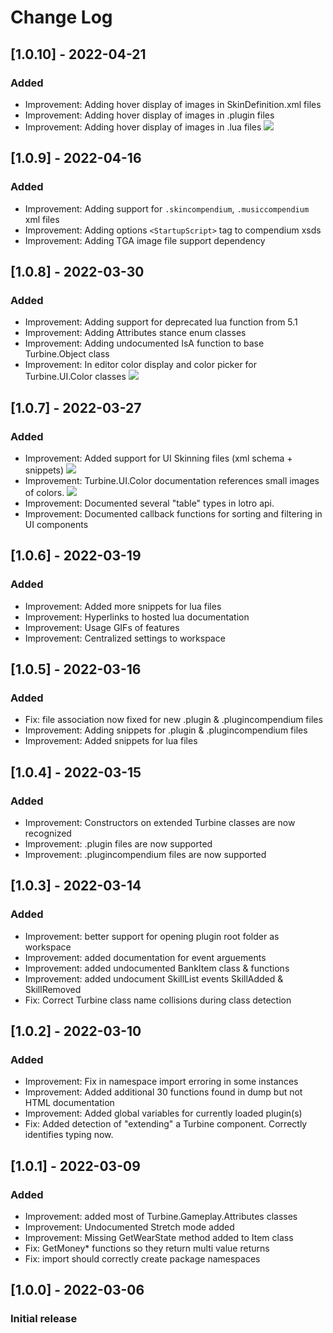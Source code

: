 # Change Log

## [1.0.10] - 2022-04-21
### Added
- Improvement: Adding hover display of images in SkinDefinition.xml files
- Improvement: Adding hover display of images in .plugin files
- Improvement: Adding hover display of images in .lua files
![](https://github.com/lunarwtr/vscode-lotro-api/raw/main/img/imageview.gif)

## [1.0.9] - 2022-04-16
### Added
- Improvement: Adding support for  `.skincompendium`, `.musiccompendium`  xml files 
- Improvement: Adding options `<StartupScript>` tag to compendium xsds
- Improvement: Adding TGA image file support dependency

## [1.0.8] - 2022-03-30
### Added
- Improvement: Adding support for deprecated lua function from 5.1
- Improvement: Adding Attributes stance enum classes
- Improvement: Adding undocumented IsA function to base Turbine.Object class
- Improvement: In editor color display and color picker for Turbine.UI.Color classes
    ![](https://github.com/lunarwtr/vscode-lotro-api/raw/main/img/color2.gif)

## [1.0.7] - 2022-03-27
### Added
- Improvement: Added support for UI Skinning files (xml schema + snippets)
    ![](https://github.com/lunarwtr/vscode-lotro-api/raw/main/img/skinning.gif)
- Improvement: Turbine.UI.Color documentation references small images of colors.
    ![](https://github.com/lunarwtr/vscode-lotro-api/raw/main/img/color.gif)
- Improvement: Documented several "table" types in lotro api.
- Improvement: Documented callback functions for sorting and filtering in UI components

## [1.0.6] - 2022-03-19
### Added
- Improvement: Added more snippets for lua files
- Improvement: Hyperlinks to hosted lua documentation
- Improvement: Usage GIFs of features
- Improvement: Centralized settings to workspace

## [1.0.5] - 2022-03-16
### Added
- Fix: file association now fixed for new .plugin & .plugincompendium files
- Improvement: Adding snippets for .plugin & .plugincompendium files
- Improvement: Added snippets for lua files

## [1.0.4] - 2022-03-15
### Added
- Improvement: Constructors on extended Turbine classes are now recognized
- Improvement: .plugin files are now supported
- Improvement: .plugincompendium files are now supported

## [1.0.3] - 2022-03-14
### Added
- Improvement: better support for opening plugin root folder as workspace
- Improvement: added documentation for event arguements
- Improvement: added undocumented BankItem class & functions
- Improvement: added undocument SkillList events SkillAdded & SkillRemoved
- Fix: Correct Turbine class name collisions during class detection

## [1.0.2] - 2022-03-10
### Added
- Improvement: Fix in namespace import erroring in some instances
- Improvement: Added additional 30 functions found in dump but not HTML documentation
- Improvement: Added global variables for currently loaded plugin(s)
- Fix: Added detection of "extending" a Turbine component.  Correctly identifies typing now.

## [1.0.1] - 2022-03-09
### Added
- Improvement: added most of Turbine.Gameplay.Attributes classes
- Improvement: Undocumented Stretch mode added
- Improvement: Missing GetWearState method added to Item class
- Fix: GetMoney* functions so they return multi value returns
- Fix: import should correctly create package namespaces

## [1.0.0] - 2022-03-06
### Initial release